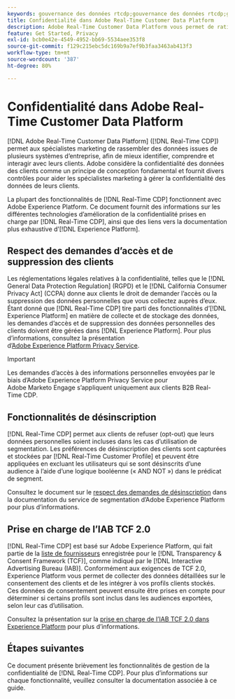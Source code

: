 ```yaml
---
keywords: gouvernance des données rtcdp;gouvernance des données rtcdp;gouvernance des données et profil client en temps réel;rtcdp et confidentialité;rtcdp et confidentialité
title: Confidentialité dans Adobe Real-Time Customer Data Platform
description: Adobe Real-Time Customer Data Platform vous permet de rationaliser le processus de mise en conformité de vos opérations de données avec les règles de confidentialité.
feature: Get Started, Privacy
exl-id: bcb0e42e-4549-4952-bb69-5534aee353f8
source-git-commit: f129c215ebc5dc169b9a7ef9b3faa3463ab413f3
workflow-type: tm+mt
source-wordcount: '387'
ht-degree: 80%

---
```


# Confidentialité dans Adobe Real-Time Customer Data Platform

[!DNL Adobe Real-Time Customer Data Platform] ([!DNL Real-Time CDP]) permet aux spécialistes marketing de rassembler des données issues de plusieurs systèmes d’entreprise, afin de mieux identifier, comprendre et interagir avec leurs clients. Adobe considère la confidentialité des données des clients comme un principe de conception fondamental et fournit divers contrôles pour aider les spécialistes marketing à gérer la confidentialité des données de leurs clients.

La plupart des fonctionnalités de [!DNL Real-Time CDP] fonctionnent avec Adobe Experience Platform. Ce document fournit des informations sur les différentes technologies d’amélioration de la confidentialité prises en charge par [!DNL Real-Time CDP], ainsi que des liens vers la documentation plus exhaustive d’[!DNL Experience Platform].

## Respect des demandes d’accès et de suppression des clients

Les réglementations légales relatives à la confidentialité, telles que le [!DNL General Data Protection Regulation] (RGPD) et le [!DNL California Consumer Privacy Act] (CCPA) donne aux clients le droit de demander l’accès ou la suppression des données personnelles que vous collectez auprès d’eux. Étant donné que [!DNL Real-Time CDP] tire parti des fonctionnalités d’[!DNL Experience Platform] en matière de collecte et de stockage des données, les demandes d’accès et de suppression des données personnelles des clients doivent être gérées dans [!DNL Experience Platform]. Pour plus d’informations, consultez la présentation d’[Adobe Experience Platform Privacy Service](../../privacy-service/home.md).

>[!IMPORTANT]
>
> Les demandes d’accès à des informations personnelles envoyées par le biais d’Adobe Experience Platform Privacy Service pour Adobe Marketo Engage s’appliquent uniquement aux clients B2B Real-Time CDP.

## Fonctionnalités de désinscription

[!DNL Real-Time CDP] permet aux clients de refuser (opt-out) que leurs données personnelles soient incluses dans les cas d’utilisation de segmentation. Les préférences de désinscription des clients sont capturées et stockées par [!DNL Real-Time Customer Profile] et peuvent être appliquées en excluant les utilisateurs qui se sont désinscrits d’une audience à l’aide d’une logique booléenne (« AND NOT ») dans le prédicat de segment.

Consultez le document sur le [respect des demandes de désinscription](../../segmentation/tutorials/consents.md) dans la documentation du service de segmentation d’Adobe Experience Platform pour plus d’informations.

## Prise en charge de l’IAB TCF 2.0

[!DNL Real-Time CDP] est basé sur Adobe Experience Platform, qui fait partie de la [liste de fournisseurs](https://iabeurope.eu/vendor-list-tcf/) enregistrée pour le [!DNL Transparency & Consent Framework (TCF)], comme indiqué par le [!DNL Interactive Advertising Bureau (IAB)]. Conformément aux exigences de TCF 2.0, Experience Platform vous permet de collecter des données détaillées sur le consentement des clients et de les intégrer à vos profils clients stockés. Ces données de consentement peuvent ensuite être prises en compte pour déterminer si certains profils sont inclus dans les audiences exportées, selon leur cas d’utilisation.

Consultez la présentation sur la [prise en charge de l’IAB TCF 2.0 dans Experience Platform](../../landing/governance-privacy-security/consent/iab/overview.md) pour plus d’informations.

## Étapes suivantes

Ce document présente brièvement les fonctionnalités de gestion de la confidentialité de [!DNL Real-Time CDP]. Pour plus d’informations sur chaque fonctionnalité, veuillez consulter la documentation associée à ce guide.
